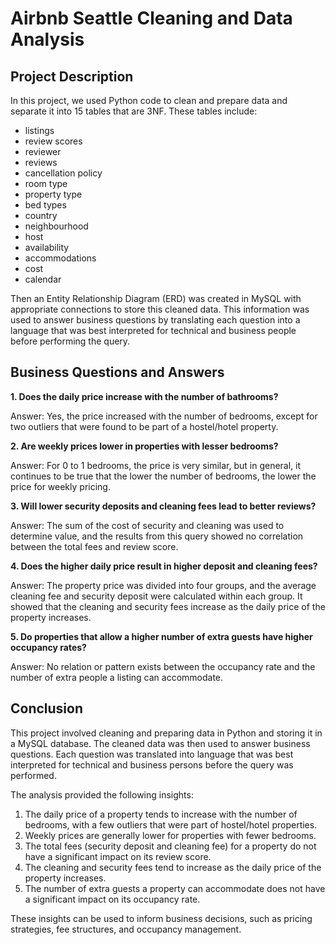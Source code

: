 # **Airbnb Seattle Cleaning and Data Analysis**

## Project Description

In this project, we used Python code to clean and prepare data and separate it into 15 tables that are 3NF. These tables include:

* listings
* review scores
* reviewer
* reviews
* cancellation policy
* room type
* property type
* bed types
* country
* neighbourhood
* host
* availability
* accommodations
* cost
* calendar

Then an Entity Relationship Diagram (ERD) was created in MySQL with appropriate connections to store this cleaned data. This information was used to answer business questions by translating each question into a language that was best interpreted for technical and business people before performing the query.

## Business Questions and Answers

**1. Does the daily price increase with the number of bathrooms?**

Answer: Yes, the price increased with the number of bedrooms, except for two outliers that were found to be part of a hostel/hotel property.

**2. Are weekly prices lower in properties with lesser bedrooms?**

Answer: For 0 to 1 bedrooms, the price is very similar, but in general, it continues to be true that the lower the number of bedrooms, the lower the price for weekly pricing.

**3. Will lower security deposits and cleaning fees lead to better reviews?**

Answer: The sum of the cost of security and cleaning was used to determine value, and the results from this query showed no correlation between the total fees and review score.

**4. Does the higher daily price result in higher deposit and cleaning fees?**

Answer: The property price was divided into four groups, and the average cleaning fee and security deposit were calculated within each group. It showed that the cleaning and security fees increase as the daily price of the property increases.

**5. Do properties that allow a higher number of extra guests have higher occupancy rates?**

Answer: No relation or pattern exists between the occupancy rate and the number of extra people a listing can accommodate.

## Conclusion

This project involved cleaning and preparing data in Python and storing it in a MySQL database. The cleaned data was then used to answer business questions. Each question was translated into language that was best interpreted for technical and business persons before the query was performed.

The analysis provided the following insights:

1. The daily price of a property tends to increase with the number of bedrooms, with a few outliers that were part of hostel/hotel properties.
2. Weekly prices are generally lower for properties with fewer bedrooms.
3. The total fees (security deposit and cleaning fee) for a property do not have a significant impact on its review score.
4. The cleaning and security fees tend to increase as the daily price of the property increases.
5. The number of extra guests a property can accommodate does not have a significant impact on its occupancy rate.

These insights can be used to inform business decisions, such as pricing strategies, fee structures, and occupancy management.
